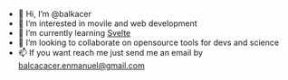 - 👋 Hi, I’m @balkacer
- 👀 I’m interested in movile and web development
- 🌱 I’m currently learning [Svelte](https://svelte.dev/)
- 💞️ I’m looking to collaborate on opensource tools for devs and science
- 📫 If you want reach me just send me an email by [balcacacer.enmanuel@gmail.com](mailto:balcacer.enmanuel@gmail.com)

<!---
balkacer/balkacer is a ✨ special ✨ repository because its `README.md` (this file) appears on your GitHub profile.
You can click the Preview link to take a look at your changes.
--->
